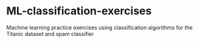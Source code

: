 # ML-classification-exercises
Machine learning practice exercises using classification algorithms for the Titanic dataset and spam classifier
